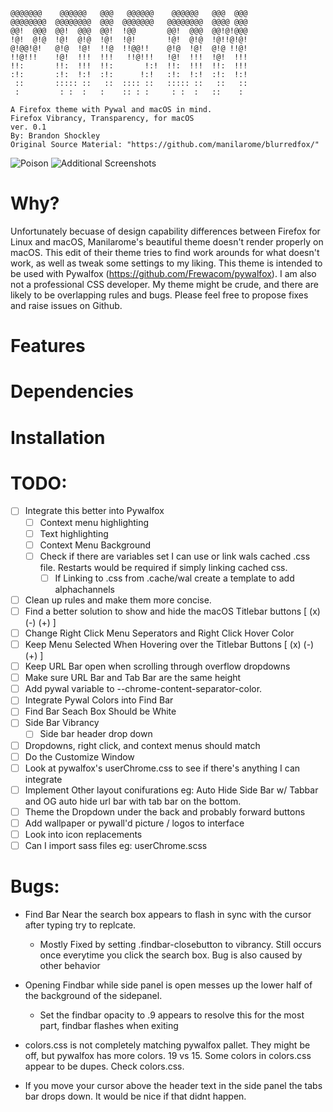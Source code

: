 ```
@@@@@@@    @@@@@@   @@@   @@@@@@    @@@@@@   @@@  @@@
@@@@@@@@  @@@@@@@@  @@@  @@@@@@@   @@@@@@@@  @@@@ @@@
@@!  @@@  @@!  @@@  @@!  !@@       @@!  @@@  @@!@!@@@
!@!  @!@  !@!  @!@  !@!  !@!       !@!  @!@  !@!!@!@!
@!@@!@!   @!@  !@!  !!@  !!@@!!    @!@  !@!  @!@ !!@!
!!@!!!    !@!  !!!  !!!   !!@!!!   !@!  !!!  !@!  !!!
!!:       !!:  !!!  !!:       !:!  !!:  !!!  !!:  !!!
:!:       :!:  !:!  :!:      !:!   :!:  !:!  :!:  !:!
 ::       ::::: ::   ::  :::: ::   ::::: ::   ::   ::
 :         : :  :   :    :: : :     : :  :   ::    :

A Firefox theme with Pywal and macOS in mind. 
Firefox Vibrancy, Transparency, for macOS
ver. 0.1
By: Brandon Shockley
Original Source Material: "https://github.com/manilarome/blurredfox/"
```
![Poison](https://i.imgur.com/0Amq1Y9.png)
![Additional Screenshots](https://imgur.com/a/Sh0vzDS)

# Why? 
  Unfortunately becuase of design capability differences between Firefox for Linux and macOS, 
Manilarome's beautiful theme doesn't render properly on macOS. This edit of their theme tries 
to find work arounds for what doesn't work, as well as tweak some settings to my liking. This 
theme is intended to be used with Pywalfox (https://github.com/Frewacom/pywalfox). I am also 
not a professional CSS developer. My theme might be crude, and there are likely to be 
overlapping rules and bugs. Please feel free to propose fixes and raise issues on Github. 

# Features

# Dependencies

# Installation

# TODO:
- [ ] Integrate this better into Pywalfox
   -  [ ] Context menu highlighting
   -  [ ] Text highlighting 
   -  [ ] Context Menu Background
   -  [ ] Check if there are variables set I can use or link wals cached .css file. Restarts
            would be required if simply linking cached css. 
        - [ ] If Linking to .css from .cache/wal create a template to add alphachannels
-  [ ] Clean up rules and make them more concise. 
-  [ ] Find a better solution to show and hide the macOS Titlebar buttons [ (x) (-) (+) ]
-  [ ] Change Right Click Menu Seperators and Right Click Hover Color
-  [ ] Keep Menu Selected When Hovering over the Titlebar Buttons [ (x) (-) (+) ]
-  [ ] Keep URL Bar open when scrolling through overflow dropdowns
-  [ ] Make sure URL Bar and Tab Bar are the same height
-  [ ] Add pywal variable to --chrome-content-separator-color. 
-  [ ] Integrate Pywal Colors into Find Bar
-  [ ] Find Bar Seach Box Should be White
-  [ ] Side Bar Vibrancy
    -  [ ] Side bar header drop down
-  [ ] Dropdowns, right click, and context menus should match
-  [ ] Do the Customize Window 
-  [ ] Look at pywalfox's userChrome.css to see if there's anything I can integrate
-  [ ] Implement Other layout conifurations eg: Auto Hide Side Bar w/ Tabbar and OG
        auto hide url bar with tab bar on the bottom. 
-  [ ] Theme the Dropdown under the back and probably forward buttons
-  [ ] Add wallpaper or pywall'd picture / logos to interface
-  [ ] Look into icon replacements
-  [ ] Can I import sass files eg: userChrome.scss 

# Bugs:
* Find Bar Near the search box appears to flash in sync with the cursor after typing try to 
replcate.
    - Mostly Fixed by setting .findbar-closebutton to vibrancy. Still occurs once everytime 
    you click the search box. Bug is also caused by other behavior

* Opening Findbar while side panel is open messes up the lower half of the background of the
sidepanel.  
    - Set the findbar opacity to .9 appears to resolve this for the most part, findbar flashes
    when exiting

* colors.css is not completely matching pywalfox pallet. They might be off, but pywalfox has 
more colors. 19 vs 15. Some colors in colors.css appear to be dupes. Check colors.css.

* If you move your cursor above the header text in the side panel the tabs bar drops down. It
would be nice if that didnt happen. 
